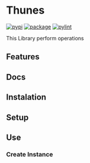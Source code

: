 # Thunes

[![pypi](https://github.com/iltoningui/thunes-py/actions/workflows/python-publish.yml/badge.svg?branch=publish)](https://github.com/iltoningui/thunes-py/actions/workflows/python-publish.yml)
[![package](https://github.com/iltoningui/thunes-py/actions/workflows/python-package.yml/badge.svg?branch=main)](https://github.com/iltoningui/thunes-py/actions/workflows/python-package.yml)
[![pylint](https://github.com/iltoningui/thunes-py/actions/workflows/pylint.yml/badge.svg?branch=main)](https://github.com/iltoningui/thunes-py/actions/workflows/pylint.yml)

This Library perform operations

## Features

## Docs

## Instalation

## Setup

## Use

### Create Instance

### 